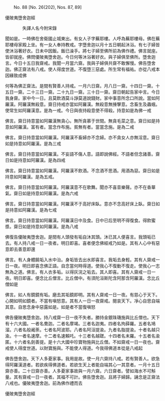 ﻿　　No. 88 [No. 26(202), Nos. 87, 89]

優陂夷墮舍迦經

　　　　失譯人名今附宋錄


聞如是。一時佛在舍衛國止城東出。有女人子字蕪耶樓。人呼為蕪耶樓母。佛在蕪耶樓母家殿上坐。有一女人奉持教戒。字墮舍迦以月十五日朝起沐浴。有七子婦皆使沐浴著好衣。日未中因飯。飯已澡手。將七子婦至佛所前為佛作禮。佛言就座。皆卻就座。佛問優陂夷墮舍迦。今日何等沐浴著好衣。與子婦俱至佛所。墮舍迦言。今日十五日我齋戒。我聞一月當六齋。我與子婦俱共齋不敢懈慢。佛告墮舍迦。佛正齋法有八戒。使人得度世道。不復墮三惡處。所生常有福祐。亦從八戒本因緣致成佛

何等為佛正齋法。是間有賢善人持戒。一月六日齋。月八日一齋。十四日一齋。十五日一齋。二十三日一齋。二十九日一齋。三十日一齋。齋日朝起告家中言。今日我身齋。家中今一日。且莫飲酒莫斗諍莫道說錢財。家中事意所念口所說。當如阿羅漢。阿羅漢無殺意。齋日持戒亦當如阿羅漢。無殺意無捶擊意。念畜生及蟲蛾。使常生如阿羅漢意。是為一戒。今日與夜持殺意使不得殺。持意如是為佛一戒

佛言。齋日持意當如阿羅漢無貪心。無所貪慕于世間。無貪毛菜之意。齋日如是持意如阿羅漢。富有者。當念作布施。貧無有者。當當念施。是為二戒

佛言。齋日持意當如阿羅漢。阿羅漢不畜婦亦不念婦。亦不貪女人亦無淫意。齋日如是持意如阿羅漢。是為三戒

佛言。齋日持意當如阿羅漢。不妄語不傷人意。語即說佛經。不語者但念諸善。齋日如是持意如阿羅漢。是為四戒

佛言。齋日持意當如阿羅漢。阿羅漢不飲酒。不念酒不思酒。用酒為惡。齋日如是持意如阿羅漢。是為五戒。

佛言。齋日持意當如阿羅漢。阿羅漢意不在歌舞。聞亦不喜音樂聲。亦不在香華氣。齋日如是持意如阿羅漢。是為六戒

佛言。齋日持意當如阿羅漢。阿羅漢不于高好床臥。意亦不念高好床上臥。齋日如是持意如阿羅漢。是為七戒

佛言。齋日持意當如阿羅漢。阿羅漢日中及食。日中已后至明不得復食。得飲蜜漿。齋日如是持意如阿羅漢。是為八戒

佛復告優陂夷墮舍迦。是間有人頭發有垢自沐其頭。沐已其人便喜言。我頭垢已去。有人持八戒一日一夜者。明日即喜。喜者便念佛經戒乃如是。其有人心中有惡意即去善意即還

佛言。有人身體饒垢入水中治。身垢皆去出水即喜言。我垢去身輕。其有人齋戒一日一夜。明日即喜念佛正語。自念當何時得道。使我心不復動不復走。使我心一志無為之道。佛言。有人衣多垢。以得灰浣之垢去。其人即喜。其有人齋戒一日一夜。明日即喜。便念比丘僧言。比丘僧中。有須陀洹斯陀含阿那含阿羅漢。念比丘僧如是

佛言。如人有鏡鏡有垢。磨去其垢鏡即明。其有人齋戒一日一夜。有慈心于天下。心開如明如鏡者。不當有嗔怒意。其有人一日一夜齋戒。閱哀天下。凈心自思自端其意。自思念身中惡露如是。如是者不當復嗔怒

佛告優陂夷墮舍迦。持八戒齋一日一夜不失者。勝持金銀珠璣施與比丘僧也。天下有十六大國。一者名鴦迦。二者名摩竭。三者名迦夷。四者名拘薛羅。五者名鳩溜。六者名般阇荼。七者名阿波耶。八者名阿洹提渝。九者名脂提渝。十者名越只渝。十一者名速摩。十二者名速賴吒。十三者名越蹉。十四者名末羅。十五者名渝匿。十六者名劍善提。是十六大國中珍寶物施與比丘僧。不如齋戒一日一夜也。齋戒使人得度世道。以財寶施與。不能使人得道。今我得佛道本從是八戒起

佛告墮舍迦。天下人多憂家事。我用是故。使一月六齋持八戒。若有賢善人。欲急得阿羅漢道者。若欲疾得佛道者。若欲生天上者能自端其心一其意者。一月十五日齋亦善。二十日齋亦善。人多憂家事故與一月六齋。六日齋者。譬如海水不可斛量。其有齋戒一日一夜者。其福不可計。佛告墮舍迦。且將子婦歸。誦念是正齋法八戒也。優陂夷墮舍迦。前為佛作禮而去

優陂夷墮舍迦經

